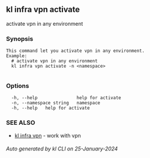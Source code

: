 ## kl infra vpn activate

activate vpn in any environment

### Synopsis

```
This command let you activate vpn in any environment.
Example:
  # activate vpn in any environment
  kl infra vpn activate -n <namespace>
	
```

### Options

```
  -h, --help               help for activate
  -n, --namespace string   namespace
  -h, --help   help for activate
```

### SEE ALSO

* [kl infra vpn](kl_infra_vpn.md)  - work with vpn

###### Auto generated by kl CLI on 25-January-2024
